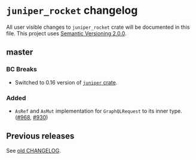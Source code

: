 `juniper_rocket` changelog
==========================

All user visible changes to `juniper_rocket` crate will be documented in this file. This project uses [Semantic Versioning 2.0.0].




## master

### BC Breaks

- Switched to 0.16 version of [`juniper` crate].

### Added

- `AsRef` and `AsMut` implementation for `GraphQLRequest` to its inner type. ([#968], [#930])

[#930]: /../../issues/930
[#968]: /../../pull/968




## Previous releases

See [old CHANGELOG](/../../blob/juniper_rocket-v0.8.1/juniper_rocket/CHANGELOG.md).




[`juniper` crate]: https://docs.rs/juniper
[Semantic Versioning 2.0.0]: https://semver.org
